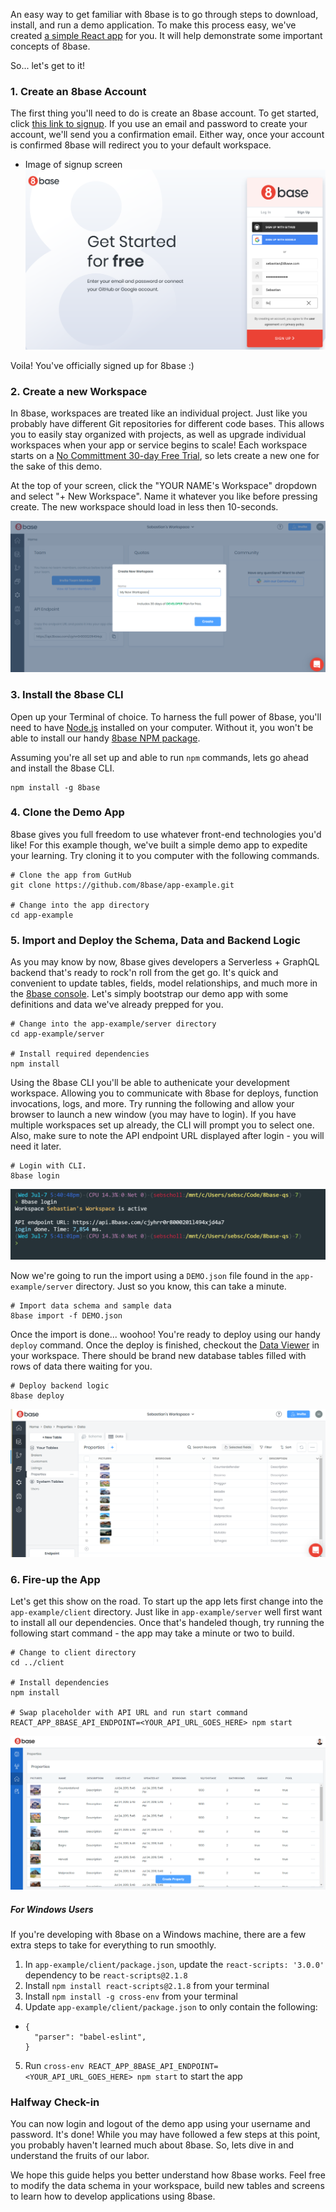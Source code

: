 An easy way to get familiar with 8base is to go through steps to download, install, and run a demo application. To make this process easy, we've created [a simple React app](https://github.com/8base/app-example) for you. It will help demonstrate some important concepts of 8base. 

So... let's get to it!

### 1. Create an 8base Account

The first thing you'll need to do is create an 8base account. To get started, click [this link to signup](https://app.8base.com/auth/signup). If you use an email and password to create your account, we'll send you a confirmation email. Either way, once your account is confirmed 8base will redirect you to your default workspace. 

* Image of signup screen
![8base Signup](.gitbook/assets/signup-screen.png)

Voila! You've officially signed up for 8base :)

### 2. Create a new Workspace

In 8base, workspaces are treated like an individual project. Just like you probably have different Git repositories for different code bases. This allows you to easily stay organized with projects, as well as upgrade individual workspaces when your app or service begins to scale! Each workspace starts on a [No Committment 30-day Free Trial](https://www.8base.com/pricing), so lets create a new one for the sake of this demo.

At the top of your screen, click the "YOUR NAME's Workspace" dropdown and select "+ New Workspace". Name it whatever you like before pressing create. The new workspace should load in less then 10-seconds.

![Create a Workspace](.gitbook/assets/create-workspace.png)

### 3. Install the 8base CLI

Open up your Terminal of choice. To harness the full power of 8base, you'll need to have [Node.js](https://nodejs.org/) installed on your computer. Without it, you won't be able to install our handy [8base NPM package](https://www.npmjs.com/package/8base). 

Assuming you're all set up and able to run `npm` commands, lets go ahead and install the 8base CLI.

```
npm install -g 8base
```

### 4. Clone the Demo App

8base gives you full freedom to use whatever front-end technologies you'd like! For this example though, we've built a simple demo app to expedite your learning. Try cloning it to you computer with the following commands.

```
# Clone the app from GutHub
git clone https://github.com/8base/app-example.git

# Change into the app directory
cd app-example
```

### 5. Import and Deploy the Schema, Data and Backend Logic

As you may know by now, 8base gives developers a Serverless + GraphQL backend that's ready to rock'n roll from the get go. It's quick and convenient to update tables, fields, model relationships, and much more in the [8base console](https://app.8base.com/). Let's simply bootstrap our demo app with some definitions and data we've already prepped for you.

```
# Change into the app-example/server directory
cd app-example/server

# Install required dependencies
npm install
```

Using the 8base CLI you'll be able to authenicate your development workspace. Allowing you to communicate with 8base for deploys, function invocations, logs, and more. Try running the following and allow your browser to launch a new window (you may have to login). If you have multiple workspaces set up already, the CLI will prompt you to select one. Also, make sure to note the API endpoint URL displayed after login - you will need it later.

```
# Login with CLI. 
8base login
```

![Logged in with 8base CLI](.gitbook/assets/cli-login-success.png)

Now we're going to run the import using a `DEMO.json` file found in the `app-example/server` directory. Just so you know, this can take a minute.
```
# Import data schema and sample data
8base import -f DEMO.json
```

Once the import is done... woohoo! You're ready to deploy using our handy `deploy` command. Once the deploy is finished, checkout the [Data Viewer](https://app.8base.com/data/) in your workspace. There should be brand new database tables filled with rows of data there waiting for you.

```
# Deploy backend logic
8base deploy
```

![8base data viewer inside of workspace](.gitbook/assets/demo-data-viewer.png)

### 6. Fire-up the App

Let's get this show on the road. To start up the app lets first change into the `app-example/client` directory. Just like in `app-example/server` well first want to install all our dependencies. Once that's handeled though, try running the following start command - the app may take a minute or two to build.

```
# Change to client directory
cd ../client

# Install dependencies
npm install

# Swap placeholder with API URL and run start command
REACT_APP_8BASE_API_ENDPOINT=<YOUR_API_URL_GOES_HERE> npm start
```

![8base Demo Application Properties page](.gitbook/assets/demo-app-properties.png)


##### For Windows Users

If you're developing with 8base on a Windows machine, there are a few extra steps to take for everything to run smoothly.

1. In `app-example/client/package.json`, update the `react-scripts: '3.0.0'` dependency to be `react-scripts@2.1.8`
2. Install `npm install react-scripts@2.1.8` from your terminal
3. Install `npm install -g cross-env` from your terminal
4. Update `app-example/client/package.json` to only contain the following:
  * ```
    {
      "parser": "babel-eslint",
    }
    ```
5. Run `cross-env REACT_APP_8BASE_API_ENDPOINT=<YOUR_API_URL_GOES_HERE> npm start` to start the app

### Halfway Check-in

You can now login and logout of the demo app using your username and password. It's done! While you may have followed a few steps at this point, you probably haven't learned much about 8base. So, lets dive in and understand the fruits of our labor.


We hope this guide helps you better understand how 8base works. Feel free to modify the data schema in your workspace, build new tables and screens to learn how to develop applications using 8base.

